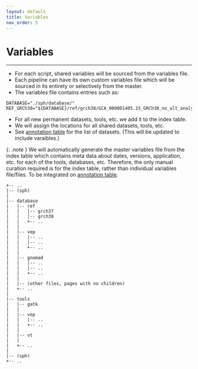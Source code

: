 ```yaml
---
layout: default
title: Variables
nav_order: 5
---
```


# Variables
<!-- {: .no_toc } -->
<!-- <details open markdown="block"> -->
<!--   <summary> -->
<!--     Table of contents -->
<!--   </summary> -->
<!--   {: .text-delta } -->
<!-- - TOC -->
<!-- {:toc} -->
<!-- </details> -->

---


* For each script, shared variables will be sourced from the variables file.
* Each pipeline can have its own custom variables file which will be sourced in its entirety or selectively from the master.
* The variables file contains entries such as:

```
DATABASE="./sph/database/"
REF_GRCh38="${DATABASE}/ref/grch38/GCA_000001405.15_GRCh38_no_alt_analysis_set.fna.gz"
```

* For all new permanent datasets, tools, etc. we add it to the index table.
* We will assign the locations for all shared datasets, tools, etc.
* See [annotation table](annotation_table) for the list of datasets. (This will be updated to include varaibles.)

{: .note }
We will automatically generate the master variables file from the index table which contains meta data about dates, versions, application, etc. for each of the tools, databases, etc. Therefore, the only manual curation required is for the index table, rather than individual variables file/files. To be integrated on [annotation table](annotation_table).


```
+-- ..
|-- (sph)
|
|-- database
|   |-- ref
|   |   |-- grch37
|   |   |-- grch38
|   |   +-- ..
|   |
|   |-- vep
|   |   |-- ..
|   |   |-- ..
|   |   +-- ..
|   |
|   |-- gnomad
|   |   |-- ..
|   |   |-- ..
|   |   +-- ..
|   |
|   |-- (other files, pages with no children)
|   +-- ..
|
|-- tools
|   |-- gatk
|   |
|   |-- vep
|   |   |-- ..
|   |   +-- ..
|   |
|   |-- vt
|   |
|   +-- ..
|
|-- (sph)
+-- ..
```

